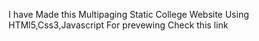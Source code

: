 I have Made this Multipaging Static College Website Using HTMl5,Css3,Javascript 
For prevewing Check this link  

